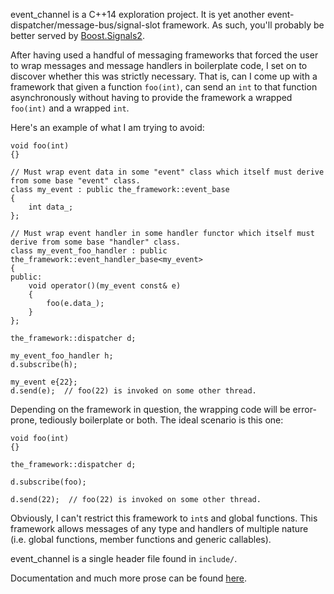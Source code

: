 event_channel is a C++14 exploration project. It is yet another event-dispatcher/message-bus/signal-slot framework. As such, you'll probably be better served by [Boost.Signals2](http://www.boost.org/doc/libs/1_59_0/doc/html/signals2.html).

After having used a handful of messaging frameworks that forced the user to wrap messages and message handlers in boilerplate code, I set on to discover whether this was strictly necessary. That is, can I come up with a framework that given a function `foo(int)`, can send an `int` to that function asynchronously without having to provide the framework a wrapped `foo(int)` and a wrapped `int`.

Here's an example of what I am trying to avoid:

    void foo(int)
    {}

    // Must wrap event data in some "event" class which itself must derive from some base "event" class.
    class my_event : public the_framework::event_base
    {
        int data_;
    };

    // Must wrap event handler in some handler functor which itself must derive from some base "handler" class.
    class my_event_foo_handler : public the_framework::event_handler_base<my_event>
    {
    public:
        void operator()(my_event const& e)
        {
            foo(e.data_);
        }
    };
    
    the_framework::dispatcher d;
     
    my_event_foo_handler h;
    d.subscribe(h);
     
    my_event e{22};
    d.send(e);  // foo(22) is invoked on some other thread.
 
Depending on the framework in question, the wrapping code will be error-prone, tediously boilerplate or both. The ideal scenario is this one:

    void foo(int)
    {}
    
    the_framework::dispatcher d;
    
    d.subscribe(foo);
    
    d.send(22);  // foo(22) is invoked on some other thread.

Obviously, I can't restrict this framework to `int`s and global functions. This framework allows messages of any type and handlers of multiple nature (i.e. global functions, member functions and generic callables).

event_channel is a single header file found in `include/`.

Documentation and much more prose can be found [here](http://thierryseegers.github.io/event_channel).
